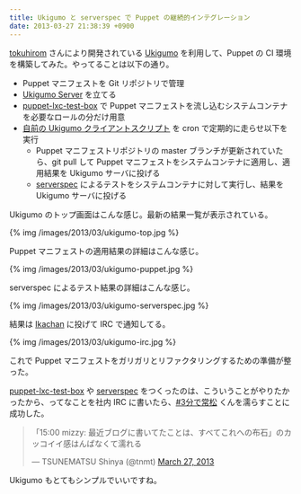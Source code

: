 ```yaml
---
title: Ukigumo と serverspec で Puppet の継続的インテグレーション
date: 2013-03-27 21:38:39 +0900
---
```


[tokuhirom](http://blog.64p.org/) さんにより開発されている [Ukigumo](http://ukigumo.github.com/ukigumo/) を利用して、Puppet の CI 環境を構築してみた。やってることは以下の通り。

 * Puppet マニフェストを Git リポジトリで管理
 * [Ukigumo Server](http://ukigumo.github.com/Ukigumo-Server/) を立てる
 * [puppet-lxc-test-box](/blog/2013/03/22/1/) で Puppet マニフェストを流し込むシステムコンテナを必要なロールの分だけ用意
 * [自前の Ukigumo クライアントスクリプト](https://gist.github.com/mizzy/5252543) を cron で定期的に走らせ以下を実行
   * Puppet マニフェストリポジトリの master ブランチが更新されていたら、git pull して Puppet マニフェストをシステムコンテナに適用し、適用結果を Ukigumo サーバに投げる
   * [serverspec](/blog/2013/03/24/3/) によるテストをシステムコンテナに対して実行し、結果を Ukigumo サーバに投げる

Ukigumo のトップ画面はこんな感じ。最新の結果一覧が表示されている。

{% img /images/2013/03/ukigumo-top.jpg %}

Puppet マニフェストの適用結果の詳細はこんな感じ。

{% img /images/2013/03/ukigumo-puppet.jpg %}

serverspec によるテスト結果の詳細はこんな感じ。

{% img /images/2013/03/ukigumo-serverspec.jpg %}

結果は [Ikachan](http://blog.yappo.jp/yappo/archives/000760.html) に投げて IRC で通知してる。

{% img /images/2013/03/ukigumo-irc.jpg %}

これで Puppet マニフェストをガリガリとリファクタリングするための準備が整った。

[puppet-lxc-test-box](/blog/2013/03/22/1/) や [serverspec](/blog/2013/03/24/3/) をつくったのは、こういうことがやりたかったから、ってなことを社内 IRC に書いたら、[#3分で常松](https://twitter.com/search/realtime?q=%233%E5%88%86%E3%81%A7%E5%B8%B8%E6%9D%BE&src=typd) くんを濡らすことに成功した。

<blockquote class="twitter-tweet"><p>「15:00 mizzy: 最近ブログに書いてたことは、すべてこれへの布石」のカッコイイ感はんぱなくて濡れる</p>&mdash; TSUNEMATSU Shinya (@tnmt) <a href="https://twitter.com/tnmt/status/316792813712977920">March 27, 2013</a></blockquote>
<script async src="//platform.twitter.com/widgets.js" charset="utf-8"></script>

Ukigumo もとてもシンプルでいいですね。